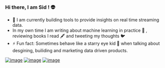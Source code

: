 ### Hi there, I am Sid ! 👽

- 🔭 I am currently building tools to provide insights on real time streaming data. 
- In my own time I am writing about machine learning in practice 🤖 , reviewing books I read 🖋️ and tweeting my thoughts 🐦
- ⚡ Fun fact: Sometimes behave like a starry eye kid 🤩 when talking about desgining, builiding and marketing data driven products.

[![image](https://img.shields.io/badge/Gmail-D14836?style=for-the-badge&logo=gmail&logoColor=white)](mailto:sidharth.singh.1894@gmail.com)
[![image](https://img.shields.io/badge/LinkedIn-0077B5?style=for-the-badge&logo=linkedin&logoColor=white)](https://www.linkedin.com/in/sidharth-singh-a9685413a/)
[![image](https://img.shields.io/badge/Twitter-1DA1F2?style=for-the-badge&logo=twitter&logoColor=white)](https://twitter.com/_RealSid_)

